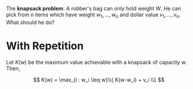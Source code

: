 The **knapsack problem**. A robber's bag can only hold weight $W$. He can pick from $n$ items which have weight $w_1, \dots, w_n$ and dollar value $v_1, \dots, v_n$. What should he do?

# With Repetition

Let $K(w)$ be the maximum value achievable with a knapsack of capacity $w$. Then,

$$
K(w) = \max_{i : w_i \leq w}\\{ K(w-w_i) + v_i \\}
$$